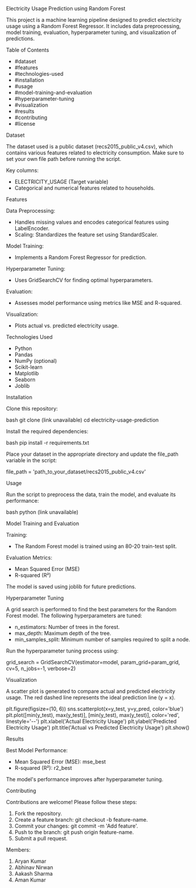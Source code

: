 Electricity Usage Prediction using Random Forest

This project is a machine learning pipeline designed to predict electricity usage using a Random Forest Regressor. It includes data preprocessing, model training, evaluation, hyperparameter tuning, and visualization of predictions.

Table of Contents

- #dataset
- #features
- #technologies-used
- #installation
- #usage
- #model-training-and-evaluation
- #hyperparameter-tuning
- #visualization
- #results
- #contributing
- #license

Dataset

The dataset used is a public dataset (recs2015_public_v4.csv), which contains various features related to electricity consumption. Make sure to set your own file path before running the script.

Key columns:
- ELECTRICITY_USAGE (Target variable)
- Categorical and numerical features related to households.

Features

Data Preprocessing:
- Handles missing values and encodes categorical features using LabelEncoder.
- Scaling: Standardizes the feature set using StandardScaler.

Model Training:
- Implements a Random Forest Regressor for prediction.

Hyperparameter Tuning:
- Uses GridSearchCV for finding optimal hyperparameters.

Evaluation:
- Assesses model performance using metrics like MSE and R-squared.

Visualization:
- Plots actual vs. predicted electricity usage.

Technologies Used

- Python
- Pandas
- NumPy (optional)
- Scikit-learn
- Matplotlib
- Seaborn
- Joblib

Installation

Clone this repository:

bash
git clone (link unavailable)
cd electricity-usage-prediction

Install the required dependencies:

bash
pip install -r requirements.txt

Place your dataset in the appropriate directory and update the file_path variable in the script:

file_path = 'path_to_your_dataset/recs2015_public_v4.csv'


Usage

Run the script to preprocess the data, train the model, and evaluate its performance:

bash
python (link unavailable)


Model Training and Evaluation

Training:
- The Random Forest model is trained using an 80-20 train-test split.

Evaluation Metrics:
- Mean Squared Error (MSE)
- R-squared (R²)

The model is saved using joblib for future predictions.

Hyperparameter Tuning

A grid search is performed to find the best parameters for the Random Forest model. The following hyperparameters are tuned:
- n_estimators: Number of trees in the forest.
- max_depth: Maximum depth of the tree.
- min_samples_split: Minimum number of samples required to split a node.

Run the hyperparameter tuning process using:

grid_search = GridSearchCV(estimator=model, param_grid=param_grid, cv=5, n_jobs=-1, verbose=2)


Visualization

A scatter plot is generated to compare actual and predicted electricity usage. The red dashed line represents the ideal prediction line (y = x).

plt.figure(figsize=(10, 6))
sns.scatterplot(x=y_test, y=y_pred, color='blue')
plt.plot([min(y_test), max(y_test)], [min(y_test), max(y_test)], color='red', linestyle='--')
plt.xlabel('Actual Electricity Usage')
plt.ylabel('Predicted Electricity Usage')
plt.title('Actual vs Predicted Electricity Usage')
plt.show()


Results

Best Model Performance:
- Mean Squared Error (MSE): mse_best
- R-squared (R²): r2_best

The model's performance improves after hyperparameter tuning.

Contributing

Contributions are welcome! Please follow these steps:

1. Fork the repository.
2. Create a feature branch: git checkout -b feature-name.
3. Commit your changes: git commit -m 'Add feature'.
4. Push to the branch: git push origin feature-name.
5. Submit a pull request.

Members:
1. Aryan Kumar
2. Abhinav Nirwan
3. Aakash Sharma
4. Aman Kumar
